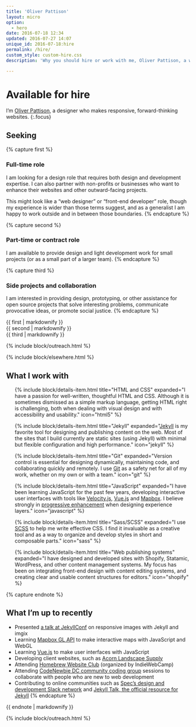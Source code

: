 ```yaml
---
title: 'Oliver Pattison'
layout: micro
option:
  - hero
date: 2016-07-18 12:34
updated: 2016-07-27 14:07
unique_id: 2016-07-18:hire
permalink: /hire/
custom_style: custom-hire.css
description: 'Why you should hire or work with me, Oliver Pattison, a web designer.'

---
```


# Available for hire

I’m [Oliver Pattison](https://olivermak.es/about/), a designer who makes responsive, forward-thinking websites.
{:.focus}

## Seeking

{% capture first %}
### Full-time role

I am looking for a design role that requires both design and development expertise. I can also partner with non-profits or businesses who want to enhance their websites and other outward-facing projects.

This might look like a “web designer” or “front-end developer” role, though my experience is wider than those terms suggest, and as a generalist I am happy to work outside and in between those boundaries.
{% endcapture %}

{% capture second %}
### Part-time or contract role

I am available to provide design and light development work for small projects (or as a small part of a larger team).
{% endcapture %}

{% capture third %}
### Side projects and collaboration

I am interested in providing design, prototyping, or other assistance for open source projects that solve interesting problems, communicate provocative ideas, or promote social justice.
{% endcapture %}

<section class="opportunities">
  <div class="opportunities-item--first">
    {{ first | markdownify }}
  </div>

  <div class="opportunities-item--second">
    {{ second | markdownify }}
  </div>

  <div class="opportunities-item--third">
    {{ third | markdownify }}
  </div>
</section>

{% include block/outreach.html %}

{% include block/elsewhere.html %}

## What I work with

<ul class="details no-bullets">

  {% include block/details-item.html title="HTML and CSS" expanded="I have a passion for well-written, thoughtful HTML and CSS. Although it is sometimes dismissed as a simple markup language, getting HTML right is challenging, both when dealing with visual design and with accessibility and usability." icon="html5" %}

  {% include block/details-item.html title="Jekyll" expanded="[Jekyll](http://jekyllrb.com/) is my favorite tool for designing and publishing content on the web. Most of the sites that I build currently are static sites (using Jekyll) with minimal but flexible configuration and high performance." icon="jekyll" %}

  {% include block/details-item.html title="Git" expanded="Version control is essential for designing dynamically, maintaining code, and collaborating quickly and remotely. I use [Git](https://git-scm.com/) as a safety net for all of my work, whether on my own or with a team." icon="git" %}

  {% include block/details-item.html title="JavaScript" expanded="I have been learning JavaScript for the past few years, developing interactive user interfaces with tools like [Velocity.js](http://velocityjs.org/), [Vue.js](http://vuejs.org/) and [Mapbox](https://www.mapbox.com). I believe strongly in [progressive enhancement](https://sixtwothree.org/posts/designing-experience-layers) when designing experience layers." icon="javascript" %}

  {% include block/details-item.html title="Sass/SCSS" expanded="I use [SCSS](http://sass-lang.com/) to help me write effective CSS. I find it invaluable as a creative tool and as a way to organize and develop styles in short and composable parts." icon="sass" %}

  {% include block/details-item.html title="Web publishing systems" expanded="I have designed and developed sites with Shopify, Statamic, WordPress, and other content management systems. My focus has been on integrating front-end design with content editing systems, and creating clear and usable content structures for editors." icon="shopify" %}

</ul>

{% capture endnote %}
## What I’m up to recently

- Presented [a talk at JekyllConf](https://olivermak.es/2016/05/jekyllconf-responsive-images/) on responsive images with Jekyll and imgix
- Learning [Mapbox GL API](https://www.mapbox.com/mapbox-gl-js/api/) to make interactive maps with JavaScript and WebGL
- Learning [Vue.js](http://vuejs.org) to make user interfaces with JavaScript
- Developing client websites, such as [Acorn Landscape Supply](http://acornlandscapesupply.ca)
- Attending [Homebrew Website Club](https://indieweb.org/Homebrew_Website_Club) (organized by IndieWebCamp)
- Attending [CodeNewbie DC community coding group](http://www.meetup.com/CodeNewbie-DC/) sessions to collaborate with people who are new to web development
- Contributing to online communities such as [Spec’s design and development Slack network](http://spec.fm/) and [Jekyll Talk, the official resource for Jekyll](https://talk.jekyllrb.com/)
{% endcapture %}

<aside class="ancillary--endnotes">
  {{ endnote | markdownify }}
</aside>

{% include block/outreach.html %}
